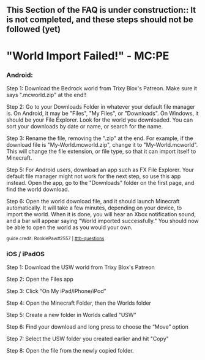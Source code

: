 ## This Section of the FAQ is under construction:: It is not completed, and these steps __should not__ be followed (yet)


# "World Import Failed!" - MC:PE


### Android: 

Step 1: Download the Bedrock world from Trixy Blox's Patreon. Make sure it says ".mcworld.zip" at the end!!

Step 2: Go to your Downloads Folder in whatever your default file manager is. On Android, it may be "Files", "My Files", or "Downloads". On Windows, it should be your File Explorer. Look for the world you downloaded. You can sort your downloads by date or name, or search for the name.

Step 3: Rename the file, removing the ".zip" at the end. For example, if the download file is "My-World.mcworld.zip", change it to "My-World.mcworld". This will change the file extension, or file type, so that it can import itself to Minecraft.

Step 5: For Android users, download an app such as FX File Explorer. Your default file manager might not work for the next step, so use this app instead. Open the app, go to the "Downloads" folder on the first page, and find the world download.

Step 6: Open the world download file, and it should launch Minecraft automatically. It will take a few minutes, depending on your device, to import the world. When it is done, you will hear an Xbox notification sound, and a bar will appear saying "World imported successfully." You should now be able to open the world as you would your own.
 
<sup>guide credit: RookiePaw#2557 | [#tb-questions](https://discord.gg/trixyblox)</sup>



### iOS / iPadOS

Step 1: Download the USW world from Trixy Blox's Patreon

Step 2: Open the Files app

Step 3: Click “On My iPad/iPhone/iPod” 

Step 4: Open the Minecraft Folder, then the Worlds folder

Step 5: Create a new folder in Worlds called “USW” 

Step 6: Find your download and long press to choose the “Move” option 

Step 7: Select the USW folder you created earlier and hit "Copy"

Step 8: Open the file from the newly copied folder.
